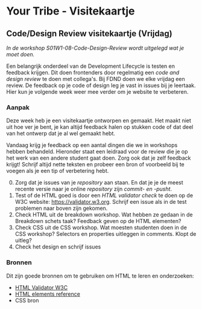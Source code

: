 # Your Tribe - Visitekaartje

## Code/Design Review visitekaartje (Vrijdag)

_In de workshop S01W1-08-Code-Design-Review wordt uitgelegd wat je moet doen._

Een belangrijk onderdeel van de Development Lifecycle is testen en feedback krijgen. Dit doen frontenders door regelmatig een _code and design review_ te doen met collega's. Bij FDND doen we elke vrijdag een review. De feedback op je code of design leg je vast in issues bij je leertaak. Hier kun je volgende week weer mee verder om je website te verbeteren. 


### Aanpak 

Deze week heb je een visitekaartje ontworpen en gemaakt. Het maakt niet uit hoe ver je bent, je kan altijd feedback halen op stukken code of dat deel van het ontwerp dat je al wel gemaakt hebt. 

Vandaag krijg je feedback op een aantal dingen die we in workshops hebben behandeld. Hieronder staat een leidraad voor de review die je op het werk van een andere student gaat doen. Zorg ook dat je zelf feedback krijgt! Schrijf altijd nette teksten en probeer een bron of voorbeeld bij te voegen als je een tip of verbetering hebt. 

0. Zorg dat je issues van je _repository_ aan staan. En dat je je de meest recente versie naar je online _repository_ zijn _commit- en -pusht_.
1. Test of de HTML goed is door een _HTML validator check_ te doen op de W3C website: https://validator.w3.org. Schrijf een issue als in de test problemen naar boven zijn gekomen.
2. Check HTML uit de breakdown workshop. Wat hebben ze gedaan in de Breakdown schets taak? Feedback geven op de HTML elementen? 
3. Check CSS uit de CSS workshop. Wat moesten studenten doen in de CSS workshop? Selectors en properties uitleggen in comments. Klopt de uitleg? 
4. Check het design en schrijf issues


### Bronnen

Dit zijn goede bronnen om te gebruiken om HTML te leren en onderzoeken: 

- [HTML Validator W3C](https://validator.w3.org)
- [HTML elements reference](https://developer.mozilla.org/en-US/docs/Web/HTML/Element)
- CSS bron

  
